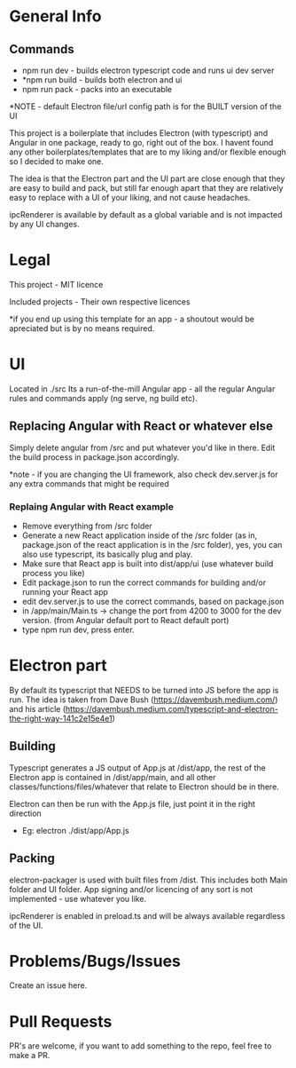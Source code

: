 # General Info

## Commands
- npm run dev - builds electron typescript code and runs ui dev server
- *npm run build - builds both electron and ui
- npm run pack - packs into an executable

*NOTE - default Electron file/url config path is for the BUILT version of the UI

This project is a boilerplate that includes Electron (with typescript) and Angular in one package, ready to go, right out of the box.
I havent found any other boilerplates/templates that are to my liking and/or flexible enough so I decided to make one.

The idea is that the Electron part and the UI part are close enough that they are easy to build and pack, but still far enough apart that they are relatively easy to replace with a UI of your liking, and not cause headaches.

ipcRenderer is available by default as a global variable and is not impacted by any UI changes.


# Legal

This project - MIT licence

Included projects - Their own respective licences

*if you end up using this template for an app - a shoutout would be apreciated but is by no means required.

# UI
Located in ./src
Its a run-of-the-mill Angular app - all the regular Angular rules and commands apply (ng serve, ng build etc).

## Replacing Angular with React or whatever else

Simply delete angular from /src and put whatever you'd like in there.
Edit the build process in package.json accordingly.

*note - if you are changing the UI framework, also check dev.server.js for any extra commands that might be required


### Replaing Angular with React example

- Remove everything from /src folder
- Generate a new React application inside of the /src folder (as in, package.json of the react application is in the /src folder), yes, you can also use typescript, its basically plug and play.
- Make sure that React app is built into dist/app/ui (use whatever build process you like)
- Edit package.json to run the correct commands for building and/or running your React app
- edit dev.server.js to use the correct commands, based on package.json
- in /app/main/Main.ts -> change the port from 4200 to 3000 for the dev version. (from Angular default port to React default port)
- type npm run dev, press enter.

# Electron part

By default its typescript that NEEDS to be turned into JS before the app is run. The idea is taken from Dave Bush (https://davembush.medium.com/) and his article (https://davembush.medium.com/typescript-and-electron-the-right-way-141c2e15e4e1)

## Building

Typescript generates a JS output of App.js at /dist/app, the rest of the Electron app is contained in /dist/app/main, and all other classes/functions/files/whatever that relate to Electron should be in there.

Electron can then be run with the App.js file, just point it in the right direction

* Eg: electron ./dist/app/App.js

## Packing

electron-packager is used with built files from /dist. This includes both Main folder and UI folder. App signing and/or licencing of any sort is not implemented - use whatever you like.

ipcRenderer is enabled in preload.ts and will be always available regardless of the UI.

# Problems/Bugs/Issues

Create an issue here.

# Pull Requests

PR's are welcome, if you want to add something to the repo, feel free to make a PR.
